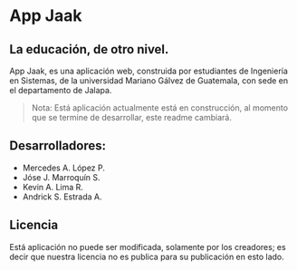 # App Jaak
## La educación, de otro nivel.

App Jaak, es una aplicación web, construida por estudiantes de Ingeniería en Sistemas, 
de la universidad Mariano Gálvez de Guatemala, con sede en el departamento de Jalapa. 

> Nota: Está aplicación actualmente está en construcción, al momento que se termine de
> desarrollar, este readme cambiará. 

## Desarrolladores: 
- Mercedes A. López P.
- Jóse J. Marroquín S.
- Kevin A. Lima R.
- Andrick S. Estrada A.

## Licencia
Está aplicación no puede ser modificada, solamente por los creadores; es decir que nuestra
licencia no es publica para su publicación en esto lado. 